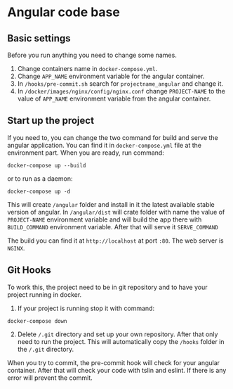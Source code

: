 # Angular code base 

## Basic settings

Before you run anything you need to change some names.
 
  1. Change containers name in `docker-compose.yml`.
  2. Change `APP_NAME` environment variable for the angular container.
  3. In `/hooks/pre-commit.sh` search for `projectname_angular` and change it.
  4. In `/docker/images/nginx/config/nginx.conf` change `PROJECT-NAME` to the value of `APP_NAME` environment variable from the angular container.

## Start up the project

If you need to, you can change the two command for build and serve the angular application.
You can find it in `docker-compose.yml` file at the environment part.
When you are ready, run command: 
```
docker-compose up --build
```
or to run as a daemon: 
```
docker-compose up -d
```

This will create `/angular` folder and install in it the latest available stable version of angular.
In `/angular/dist` will crate folder with name the value of `PROJECT-NAME` environment variable and will build the app there with `BUILD_COMMAND` environment
 variable.
After that will serve it `SERVE_COMMAND`

The build you can find it at `http://localhost` at port `:80`. The web server is `NGINX`.

## Git Hooks

To work this, the project need to be in git repository and to have your project running in docker.
  1. If your project is running stop it with command:
  ```
  docker-compose down
  ``` 
  
  2. Delete `/.git` directory and set up your own repository.
After that only need to run the project.
This will automatically copy the `/hooks` folder in the `/.git` directory.

When you try to commit, the pre-commit hook will check for your angular container.
After that will check your code with tslin and eslint. If there is any error will prevent the commit.
 